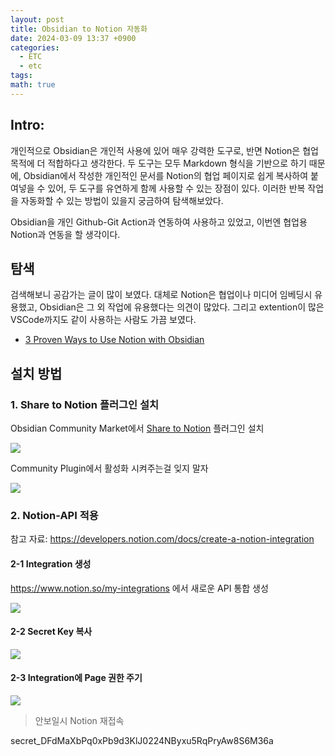 ```yaml
---
layout: post
title: Obsidian to Notion 자동화
date: 2024-03-09 13:37 +0900
categories:
  - ETC
  - etc
tags: 
math: true
---
```


## Intro: 

개인적으로 Obsidian은 개인적 사용에 있어 매우 강력한 도구로, 반면 Notion은 협업 목적에 더 적합하다고 생각한다. 두 도구는 모두 Markdown 형식을 기반으로 하기 때문에, Obsidian에서 작성한 개인적인 문서를 Notion의 협업 페이지로 쉽게 복사하여 붙여넣을 수 있어, 두 도구를 유연하게 함께 사용할 수 있는 장점이 있다. 이러한 반복 작업을 자동화할 수 있는 방법이 있을지 궁금하여 탐색해보았다.

Obsidian을 개인 Github-Git Action과 연동하여 사용하고 있었고, 이번엔 협업용 Notion과 연동을 할 생각이다.

## 탐색
검색해보니 공감가는 글이 많이 보였다. 대체로 Notion은 협업이나 미디어 임베딩시 유용했고, Obsidian은 그 외 작업에 유용했다는 의견이 많았다. 그리고 extention이 많은 VSCode까지도 같이 사용하는 사람도 가끔 보였다.

- [3 Proven Ways to Use Notion with Obsidian](https://bloggingx.com/use-notion-with-obsidian/) 


## 설치 방법

### 1. Share to Notion 플러그인 설치

Obsidian Community Market에서 [Share to Notion](obsidian://show-plugin?id=obsidian-to-notion) 플러그인 설치

![](https://i.imgur.com/23at9Dw.png)

Community Plugin에서 활성화 시켜주는걸 잊지 말자

![](https://i.imgur.com/l3gusTE.png)


### 2. Notion-API 적용

참고 자료: https://developers.notion.com/docs/create-a-notion-integration

#### 2-1 Integration 생성

https://www.notion.so/my-integrations 에서 새로운 API 통합 생성


![](https://files.readme.io/90c7d2e-integration.gif)

#### 2-2 Secret Key 복사

![](https://i.imgur.com/HXqGQFj.png)

#### 2-3 Integration에 Page 권한 주기

![](https://files.readme.io/fefc809-permissions.gif)

> 안보일시 Notion 재접속

secret_DFdMaXbPq0xPb9d3KlJ0224NByxu5RqPryAw8S6M36a

